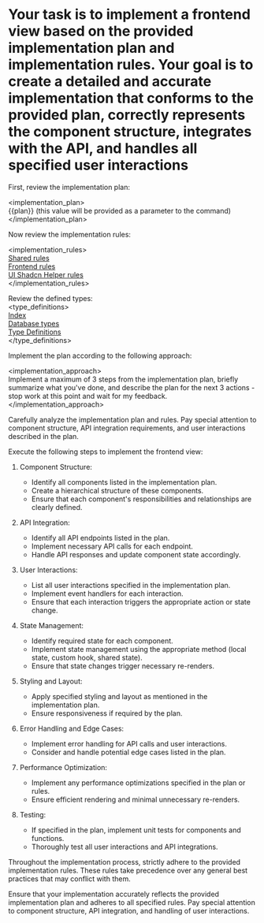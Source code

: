 # Your task is to implement a frontend view based on the provided implementation plan and implementation rules. Your goal is to create a detailed and accurate implementation that conforms to the provided plan, correctly represents the component structure, integrates with the API, and handles all specified user interactions

First, review the implementation plan:

<implementation_plan>\
{{plan}} (this value will be provided as a parameter to the command)\
</implementation_plan>

Now review the implementation rules:

<implementation_rules>\
[Shared rules](../../.cursor/rules/shared.mdc)\
[Frontend rules](../../.cursor/rules/frontend.mdc)\
[UI Shadcn Helper rules](../../.cursor/rules/shadcn.mdc)\
</implementation_rules>

Review the defined types:\
<type_definitions>\
 [Index](../../src/shared/types/index.ts)\
 [Database types](../../src/shared/types/database.types.ts)\
 [Type Definitions](../../src/shared/types/types.ts)\
 </type_definitions>

Implement the plan according to the following approach:

<implementation_approach>\
Implement a maximum of 3 steps from the implementation plan, briefly summarize what you've done, and describe the plan for the next 3 actions - stop work at this point and wait for my feedback.\
</implementation_approach>

Carefully analyze the implementation plan and rules. Pay special attention to component structure, API integration requirements, and user interactions described in the plan.

Execute the following steps to implement the frontend view:

1. Component Structure:
   - Identify all components listed in the implementation plan.
   - Create a hierarchical structure of these components.
   - Ensure that each component's responsibilities and relationships are clearly defined.

2. API Integration:
   - Identify all API endpoints listed in the plan.
   - Implement necessary API calls for each endpoint.
   - Handle API responses and update component state accordingly.

3. User Interactions:
   - List all user interactions specified in the implementation plan.
   - Implement event handlers for each interaction.
   - Ensure that each interaction triggers the appropriate action or state change.

4. State Management:
   - Identify required state for each component.
   - Implement state management using the appropriate method (local state, custom hook, shared state).
   - Ensure that state changes trigger necessary re-renders.

5. Styling and Layout:
   - Apply specified styling and layout as mentioned in the implementation plan.
   - Ensure responsiveness if required by the plan.

6. Error Handling and Edge Cases:
   - Implement error handling for API calls and user interactions.
   - Consider and handle potential edge cases listed in the plan.

7. Performance Optimization:
   - Implement any performance optimizations specified in the plan or rules.
   - Ensure efficient rendering and minimal unnecessary re-renders.

8. Testing:
   - If specified in the plan, implement unit tests for components and functions.
   - Thoroughly test all user interactions and API integrations.

Throughout the implementation process, strictly adhere to the provided implementation rules. These rules take precedence over any general best practices that may conflict with them.

Ensure that your implementation accurately reflects the provided implementation plan and adheres to all specified rules. Pay special attention to component structure, API integration, and handling of user interactions.
